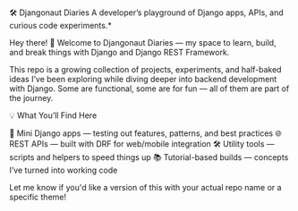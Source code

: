 
🛠️ Djangonaut Diaries
A developer’s playground of Django apps, APIs, and curious code experiments.*

Hey there! 👋
Welcome to Djangonaut Diaries — my space to learn, build, and break things with Django and Django REST Framework.

This repo is a growing collection of projects, experiments, and half-baked ideas I’ve been exploring while diving deeper into backend development with Django. Some are functional, some are for fun — all of them are part of the journey.

💡 What You’ll Find Here

🔧 Mini Django apps — testing out features, patterns, and best practices
🌐 REST APIs — built with DRF for web/mobile integration
🛠 Utility tools — scripts and helpers to speed things up
📚 Tutorial-based builds — concepts I’ve turned into working code

Let me know if you'd like a version of this with your actual repo name or a specific theme!
